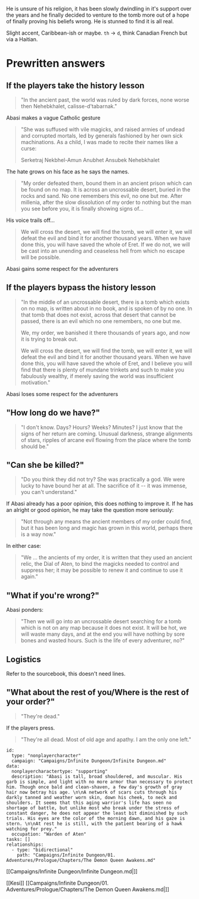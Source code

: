 He is unsure of his religion, it has been slowly dwindling in it's support over the years and he finally decided to venture to the tomb more out of a hope of finally proving his beliefs wrong. He is stunned to find it is all real.

Slight accent, Caribbean-ish or maybe. `th` -> `d`, think Canadian French but via a Haitian.
# Prewritten answers

## If the players take the history lesson

> "In the ancient past, the world was ruled by dark forces, none worse then Nehebkhalet, calisse-d'tabarnak."

Abasi makes a vague Catholic gesture

> "She was suffused with vile magicks, and raised armies of undead and corrupted mortals, led by generals fashioned by
> her own sick machinations. As a child, I was made to recite their names like a curse:
>
> Serketraj
> Nekbhel-Amun
> Anubhet
> Ansubek
> Nehebkhalet

The hate grows on his face as he says the names.

> "My order defeated them, bound them in an ancient prison which can be found on no map. It is across an uncrossable
> desert, buried in the rocks and sand. No one remembers this evil, no one but me. After millenia, after the slow
> dissolution of my order to nothing but the man you see before you, it is finally showing signs of...

His voice trails off...

> We will cross the desert, we will find the tomb, we will enter it, we will defeat the evil and bind it for another
> thousand years. When we have done this, you will have saved the whole of Eret. If we do not, we will be cast into an
> unending and ceaseless hell from which no escape will be possible.


Abasi gains some respect for the adventurers

## If the players bypass the history lesson

> "In the middle of an uncrossable desert, there is a tomb which exists on no map, is written about in no book, and is
> spoken of by no one. In that tomb that does not exist, across that desert that cannot be passed, there is an evil
> which no one remembers, no one but me.
>
> We, my order, we banished it there thousands of years ago, and now it is trying to break out.
>
> We will cross the desert, we will find the tomb, we will enter it, we will defeat the evil and bind it for another
> thousand years. When we have done this, you will have saved the whole of Eret, and I believe you will find that there
> is plenty of mundane trinkets and such to make you fabulously wealthy, if merely saving the world was insufficient
> motivation."


Abasi loses some respect for the adventurers

## "How long do we have?"

> "I don't know. Days? Hours? Weeks? Minutes? I just know that the signs of her return are coming. Unusual darkness,
> strange alignments of stars, ripples of arcane evil flowing from the place where the tomb should be."


## "Can she be killed?"

> "Do you think they did not try? She was practically a god. We were lucky to have bound her at all. The sacrifice of it
> -- it was immense, you can't understand."

If Abasi already has a poor opinion, this does nothing to improve it. If he has an alright or good opinion, he may take
the question more seriously:

> "Not through any means the ancient members of my order could find, but it has been long and magic has grown in this
> world, perhaps there is a way now."

In either case:

> "We ... the ancients of my order, it is written that they used an ancient relic, the Dial of Aten, to bind the magicks
> needed to control and suppress her; it may be possible to renew it and continue to use it again."

## "What if you're wrong?"

Abasi ponders:

> "Then we will go into an uncrossable desert searching for a tomb which is not on any map because it does not exist. It
> will be hot, we will waste many days, and at the end you will have nothing by sore bones and wasted hours. Such is the
> life of every adventurer, no?"

## Logistics

Refer to the sourcebook, this doesn't need lines.

## "What about the rest of you/Where is the rest of your order?"

> "They're dead."

If the players press.

> "They're all dead. Most of old age and apathy. I am the only one left."


```RpgManager4
id: 
  type: "nonplayercharacter"
  campaign: "Campaigns/Infinite Dungeon/Infinite Dungeon.md"
data: 
  nonplayercharactertype: "supporting"
  description: "Abasi is tall, broad shouldered, and muscular. His garb is simple, and light with no more armor than necessary to protect him. Though once bald and clean-shaven, a few day's growth of gray hair now betray his age. \n\nA network of scars cuts through his darkly tanned and weather worn skin, down his cheek, to neck and shoulders. It seems that this aging warrior's life has seen no shortage of battle, but unlike most who break under the stress of constant danger, he does not appear the least bit diminished by such trials. His eyes are the color of the morning dawn, and his gaze is stern. \n\nAt rest he is still, with the patient bearing of a hawk watching for prey."
  occupation: "Warden of Aten"
tasks: []
relationships: 
  - type: "bidirectional"
    path: "Campaigns/Infinite Dungeon/01. Adventures/Prologue/Chapters/The Demon Queen Awakens.md"
```

[[Campaigns/Infinite Dungeon/Infinite Dungeon.md|]]

[[Kesi]]
[[Campaigns/Infinite Dungeon/01. Adventures/Prologue/Chapters/The Demon Queen Awakens.md|]]